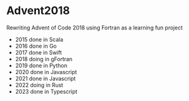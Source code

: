 # Advent2018

Rewriting Advent of Code 2018 using Fortran as a learning fun project

- 2015 done in Scala
- 2016 done in Go
- 2017 done in Swift
- 2018 doing in gFortran
- 2019 done in Python
- 2020 done in Javascript
- 2021 done in Javascript
- 2022 doing in Rust
- 2023 done in Typescript
